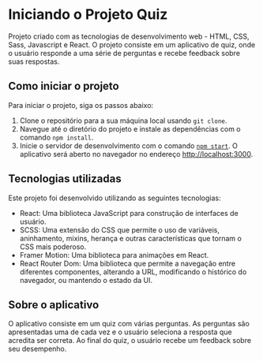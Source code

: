 # Iniciando o Projeto Quiz

Projeto criado com as tecnologias de desenvolvimento web - HTML, CSS, Sass, Javascript e React. O projeto consiste em um aplicativo de quiz, onde o usuário responde a uma série de perguntas e recebe feedback sobre suas respostas.

## Como iniciar o projeto

Para iniciar o projeto, siga os passos abaixo:

1. Clone o repositório para a sua máquina local usando `git clone`.
2. Navegue até o diretório do projeto e instale as dependências com o comando `npm install`.
3. Inicie o servidor de desenvolvimento com o comando [`npm start`](command:_github.copilot.openSymbolFromReferences?%5B%7B%22%24mid%22%3A1%2C%22path%22%3A%22%2Fd%3A%2FNewM%2FProjetos-Starcatcher%2Fprojeto-web-a%2FREADME.md%22%2C%22scheme%22%3A%22file%22%7D%2C%7B%22line%22%3A8%2C%22character%22%3A0%7D%5D "README.md"). O aplicativo será aberto no navegador no endereço [http://localhost:3000](http://localhost:3000).

## Tecnologias utilizadas

Este projeto foi desenvolvido utilizando as seguintes tecnologias:

- React: Uma biblioteca JavaScript para construção de interfaces de usuário.
- SCSS: Uma extensão do CSS que permite o uso de variáveis, aninhamento, mixins, herança e outras características que tornam o CSS mais poderoso.
- Framer Motion: Uma biblioteca para animações em React.
- React Router Dom: Uma biblioteca que permite a navegação entre diferentes componentes, alterando a URL, modificando o histórico do navegador, ou mantendo o estado da UI.

## Sobre o aplicativo

O aplicativo consiste em um quiz com várias perguntas. As perguntas são apresentadas uma de cada vez e o usuário seleciona a resposta que acredita ser correta. Ao final do quiz, o usuário recebe um feedback sobre seu desempenho.